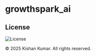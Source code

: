 # growthspark_ai

## License

![License](https://img.shields.io/badge/License-All%20Rights%20Reserved-red.svg)

© 2025 Kishan Kumar. All rights reserved.
